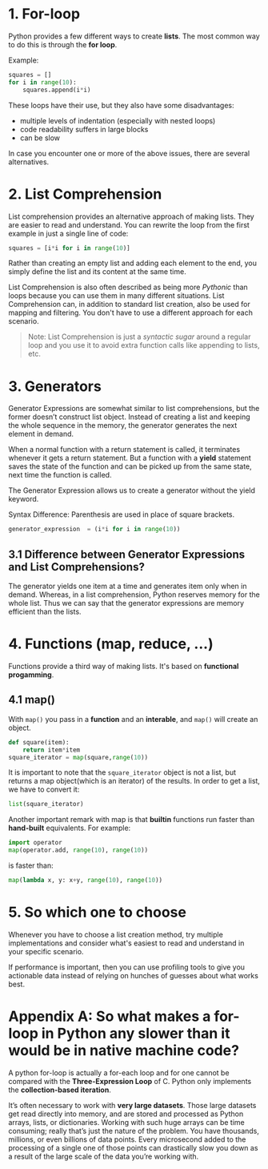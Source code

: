 # 1. For-loop
Python provides a few different ways to create **lists**. The most common way to do this is through the **for loop**. 

Example:
```python
squares = []
for i in range(10):
    squares.append(i*i)
```

These loops have their use, but they also have some disadvantages:

- multiple levels of indentation (especially with nested loops)
- code readability suffers in large blocks
- can be slow

In case you encounter one or more of the above issues, there are several alternatives.

# 2. List Comprehension
List comprehension provides an alternative approach of making lists. They are easier to read and understand.
You can rewrite the loop from the first example in just a single line of code:
```python
squares = [i*i for i in range(10)]
```
Rather than creating an empty list and adding each element to the end, you simply define the list and its content at the same time.

List Comprehension is also often described as being more _Pythonic_ than loops because you can use them in many different situations. List Comprehension can, in addition to standard list creation, also be used for mapping and filtering. You don't have to use a different approach for each scenario. 

> Note: List Comprehension is just a _syntactic sugar_ around a regular loop and you use it to avoid extra function calls like appending to lists, etc.

# 3. Generators
Generator Expressions are somewhat similar to list comprehensions, but the former doesn’t construct list object. Instead of creating a list and keeping the whole sequence in the memory, the generator generates the next element in demand.

When a normal function with a return statement is called, it terminates whenever it gets a return statement. But a function with a **yield** statement saves the state of the function and can be picked up from the same state, next time the function is called.

The Generator Expression allows us to create a generator without the yield keyword.

Syntax Difference: Parenthesis are used in place of square brackets.
```python
generator_expression  = (i*i for i in range(10))
```

## 3.1 Difference between Generator Expressions and List Comprehensions?
The generator yields one item at a time and generates item only when in demand. Whereas, in a list comprehension, Python reserves memory for the whole list. Thus we can say that the generator expressions are memory efficient than the lists.

# 4. Functions (map, reduce, ...)
Functions provide a third way of making lists. It's based on **functional progamming**. 

## 4.1 map()
With `map()` you pass in a **function** and an **interable**, and `map()` will create an object.

```python
def square(item):
    return item*item
square_iterator = map(square,range(10))
```
It is important to note that the `square_iterator` object is not a list, but returns a map object(which is an iterator) of the results. In order to get a list, we have to convert it:
```python
list(square_iterator)
```
Another important remark with map is that **builtin** functions run faster than **hand-built** equivalents. For example:
```python
import operator
map(operator.add, range(10), range(10))
```
is faster than:
```python
map(lambda x, y: x+y, range(10), range(10))
```

# 5. So which one to choose
Whenever you have to choose a list creation method, try multiple implementations and consider what's easiest to read and understand in your specific scenario. 

If performance is important, then you can use profiling tools to give you actionable data instead of relying on hunches of guesses about what works best.


# Appendix A: So what makes a for-loop in Python any slower than it would be in native machine code?
A python for-loop is actually a for-each loop and for one cannot be compared with the **Three-Expression Loop** of C. Python only implements the **collection-based iteration**.

It’s often necessary to work with **very large datasets**. Those large datasets get read directly into memory, and are stored and processed as Python arrays, lists, or dictionaries. Working with such huge arrays can be time consuming; really that’s just the nature of the problem. You have thousands, millions, or even billions of data points. Every microsecond added to the processing of a single one of those points can drastically slow you down as a result of the large scale of the data you’re working with.
